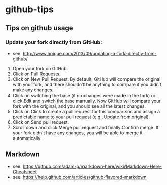 github-tips
===========

## Tips on github usage

### Update your fork directly from GitHub:

- see: http://www.hpique.com/2013/09/updating-a-fork-directly-from-github/

1. Open your fork on GitHub.
2. Click on Pull Requests.
3. Click on New Pull Request. By default, GitHub will compare the original with your fork, and there shouldn’t be anything to compare if you didn’t make any changes.
4. Click on switching the base (if no changes were made in the fork) or click Edit and switch the base manually. Now GitHub will compare your fork with the original, and you should see all the latest changes.
5. Click on Click to create a pull request for this comparison and assign a predictable name to your pull request (e.g., Update from original).
6. Click on Send pull request.
7. Scroll down and click Merge pull request and finally Confirm merge. If your fork didn’t have any changes, you will be able to merge it automatically.

## Markdown

- see: https://github.com/adam-p/markdown-here/wiki/Markdown-Here-Cheatsheet
- see: https://help.github.com/articles/github-flavored-markdown
